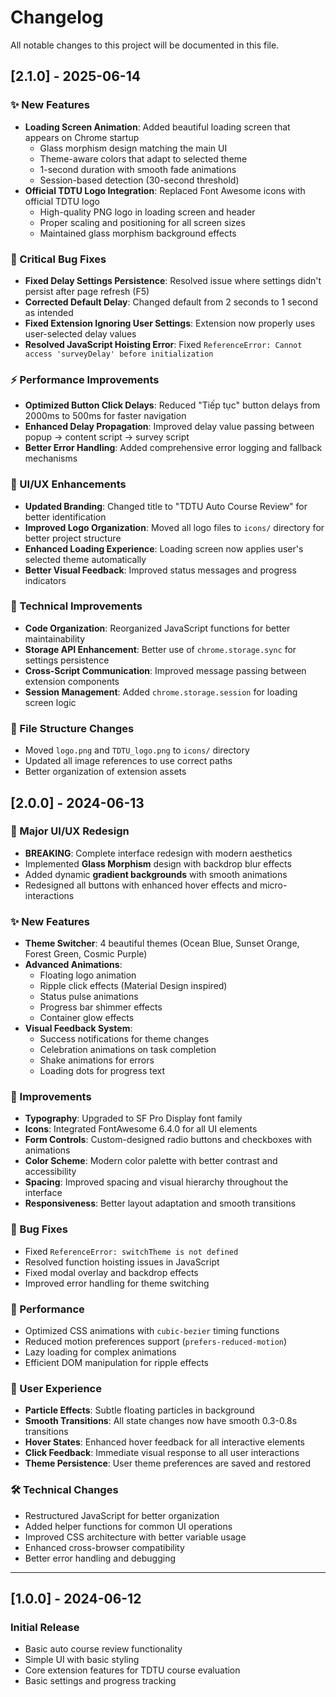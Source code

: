 # Changelog

All notable changes to this project will be documented in this file.

## [2.1.0] - 2025-06-14

### ✨ New Features
- **Loading Screen Animation**: Added beautiful loading screen that appears on Chrome startup
  - Glass morphism design matching the main UI
  - Theme-aware colors that adapt to selected theme
  - 1-second duration with smooth fade animations
  - Session-based detection (30-second threshold)
- **Official TDTU Logo Integration**: Replaced Font Awesome icons with official TDTU logo
  - High-quality PNG logo in loading screen and header
  - Proper scaling and positioning for all screen sizes
  - Maintained glass morphism background effects

### 🐛 Critical Bug Fixes
- **Fixed Delay Settings Persistence**: Resolved issue where settings didn't persist after page refresh (F5)
- **Corrected Default Delay**: Changed default from 2 seconds to 1 second as intended
- **Fixed Extension Ignoring User Settings**: Extension now properly uses user-selected delay values
- **Resolved JavaScript Hoisting Error**: Fixed `ReferenceError: Cannot access 'surveyDelay' before initialization`

### ⚡ Performance Improvements
- **Optimized Button Click Delays**: Reduced "Tiếp tục" button delays from 2000ms to 500ms for faster navigation
- **Enhanced Delay Propagation**: Improved delay value passing between popup → content script → survey script
- **Better Error Handling**: Added comprehensive error logging and fallback mechanisms

### 🎨 UI/UX Enhancements
- **Updated Branding**: Changed title to "TDTU Auto Course Review" for better identification
- **Improved Logo Organization**: Moved all logo files to `icons/` directory for better project structure
- **Enhanced Loading Experience**: Loading screen now applies user's selected theme automatically
- **Better Visual Feedback**: Improved status messages and progress indicators

### 🔧 Technical Improvements
- **Code Organization**: Reorganized JavaScript functions for better maintainability
- **Storage API Enhancement**: Better use of `chrome.storage.sync` for settings persistence
- **Cross-Script Communication**: Improved message passing between extension components
- **Session Management**: Added `chrome.storage.session` for loading screen logic

### 📁 File Structure Changes
- Moved `logo.png` and `TDTU_logo.png` to `icons/` directory
- Updated all image references to use correct paths
- Better organization of extension assets

## [2.0.0] - 2024-06-13

### 🎨 Major UI/UX Redesign
- **BREAKING**: Complete interface redesign with modern aesthetics
- Implemented **Glass Morphism** design with backdrop blur effects
- Added dynamic **gradient backgrounds** with smooth animations
- Redesigned all buttons with enhanced hover effects and micro-interactions

### ✨ New Features
- **Theme Switcher**: 4 beautiful themes (Ocean Blue, Sunset Orange, Forest Green, Cosmic Purple)
- **Advanced Animations**: 
  - Floating logo animation
  - Ripple click effects (Material Design inspired)
  - Status pulse animations
  - Progress bar shimmer effects
  - Container glow effects
- **Visual Feedback System**:
  - Success notifications for theme changes
  - Celebration animations on task completion
  - Shake animations for errors
  - Loading dots for progress text

### 🔧 Improvements
- **Typography**: Upgraded to SF Pro Display font family
- **Icons**: Integrated FontAwesome 6.4.0 for all UI elements
- **Form Controls**: Custom-designed radio buttons and checkboxes with animations
- **Color Scheme**: Modern color palette with better contrast and accessibility
- **Spacing**: Improved spacing and visual hierarchy throughout the interface
- **Responsiveness**: Better layout adaptation and smooth transitions

### 🐛 Bug Fixes
- Fixed `ReferenceError: switchTheme is not defined`
- Resolved function hoisting issues in JavaScript
- Fixed modal overlay and backdrop effects
- Improved error handling for theme switching

### 🎯 Performance
- Optimized CSS animations with `cubic-bezier` timing functions
- Reduced motion preferences support (`prefers-reduced-motion`)
- Lazy loading for complex animations
- Efficient DOM manipulation for ripple effects

### 📱 User Experience
- **Particle Effects**: Subtle floating particles in background
- **Smooth Transitions**: All state changes now have smooth 0.3-0.8s transitions
- **Hover States**: Enhanced hover feedback for all interactive elements
- **Click Feedback**: Immediate visual response to all user interactions
- **Theme Persistence**: User theme preferences are saved and restored

### 🛠️ Technical Changes
- Restructured JavaScript for better organization
- Added helper functions for common UI operations
- Improved CSS architecture with better variable usage
- Enhanced cross-browser compatibility
- Better error handling and debugging

---

## [1.0.0] - 2024-06-12

### Initial Release
- Basic auto course review functionality
- Simple UI with basic styling
- Core extension features for TDTU course evaluation
- Basic settings and progress tracking 